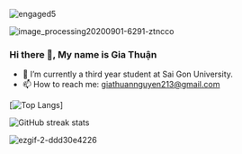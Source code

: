 

![engaged5](https://user-images.githubusercontent.com/86192249/191901425-1a3119c8-4532-4c78-ac1f-776454cb7df4.gif)



![image_processing20200901-6291-ztncco](https://user-images.githubusercontent.com/86192249/212119877-4eec4472-a60d-4526-8494-b1dccac7b440.gif)


### Hi there 👋, My name is Gia Thuận
- 🔭 I’m currently a third year student at Sai Gon University. 
- 📫 How to reach me: giathuannguyen213@gmail.com 




 

[![Top Langs](https://github-readme-stats.vercel.app/api/top-langs/?username=GiaThuanKaren)]



![GitHub streak stats](https://github-readme-streak-stats.herokuapp.com/?user=GiaThuanKaren)  



![ezgif-2-ddd30e4226](https://user-images.githubusercontent.com/86192249/212122247-2e7815c9-3003-43fc-b196-1309c3b7367d.gif)

